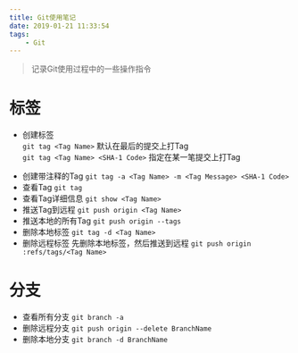 ```yaml
---
title: Git使用笔记
date: 2019-01-21 11:33:54
tags:
    - Git
---
```


> 记录Git使用过程中的一些操作指令



# 标签
- 创建标签  
`git tag <Tag Name>` 默认在最后的提交上打Tag        
`git tag <Tag Name> <SHA-1 Code>` 指定在某一笔提交上打Tag
<!-- more -->
- 创建带注释的Tag
`git tag -a <Tag Name> -m <Tag Message> <SHA-1 Code>`
- 查看Tag
`git tag`
- 查看Tag详细信息
`git show <Tag Name>`
- 推送Tag到远程
`git push origin <Tag Name>`
- 推送本地的所有Tag
`git push origin --tags`
- 删除本地标签
`git tag -d <Tag Name>`
- 删除远程标签
先删除本地标签，然后推送到远程
`git push origin :refs/tags/<Tag Name>`

# 分支
- 查看所有分支
`git branch -a`
- 删除远程分支
`git push origin --delete BranchName`
- 删除本地分支
`git branch -d BranchName`
